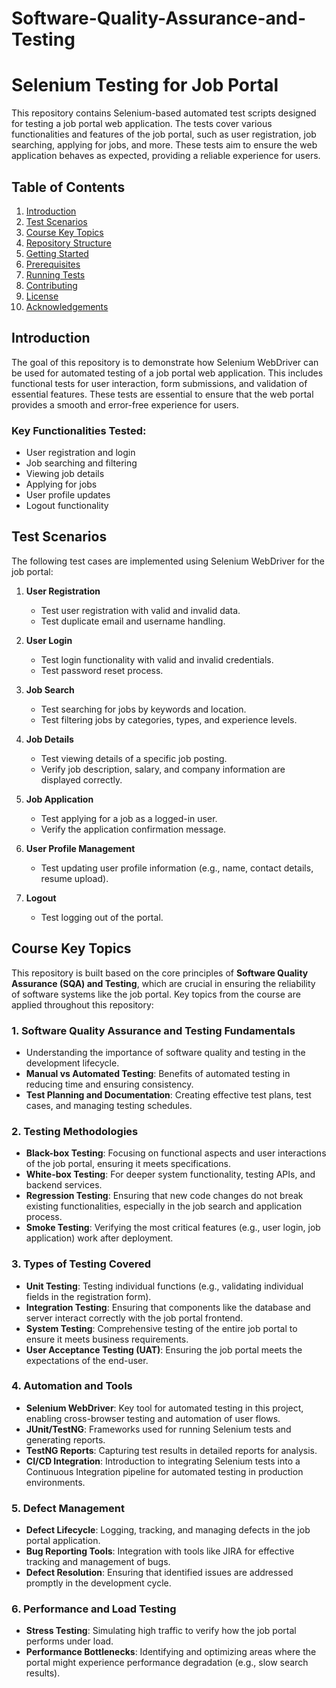 # Software-Quality-Assurance-and-Testing


# Selenium Testing for Job Portal

This repository contains Selenium-based automated test scripts designed for testing a job portal web application. The tests cover various functionalities and features of the job portal, such as user registration, job searching, applying for jobs, and more. These tests aim to ensure the web application behaves as expected, providing a reliable experience for users.

## Table of Contents
1. [Introduction](#introduction)
2. [Test Scenarios](#test-scenarios)
3. [Course Key Topics](#course-key-topics)
4. [Repository Structure](#repository-structure)
5. [Getting Started](#getting-started)
6. [Prerequisites](#prerequisites)
7. [Running Tests](#running-tests)
8. [Contributing](#contributing)
9. [License](#license)
10. [Acknowledgements](#acknowledgements)

## Introduction

The goal of this repository is to demonstrate how Selenium WebDriver can be used for automated testing of a job portal web application. This includes functional tests for user interaction, form submissions, and validation of essential features. These tests are essential to ensure that the web portal provides a smooth and error-free experience for users.

### Key Functionalities Tested:
- User registration and login
- Job searching and filtering
- Viewing job details
- Applying for jobs
- User profile updates
- Logout functionality

## Test Scenarios

The following test cases are implemented using Selenium WebDriver for the job portal:

1. **User Registration**
   - Test user registration with valid and invalid data.
   - Test duplicate email and username handling.
   
2. **User Login**
   - Test login functionality with valid and invalid credentials.
   - Test password reset process.
   
3. **Job Search**
   - Test searching for jobs by keywords and location.
   - Test filtering jobs by categories, types, and experience levels.
   
4. **Job Details**
   - Test viewing details of a specific job posting.
   - Verify job description, salary, and company information are displayed correctly.

5. **Job Application**
   - Test applying for a job as a logged-in user.
   - Verify the application confirmation message.
   
6. **User Profile Management**
   - Test updating user profile information (e.g., name, contact details, resume upload).
   
7. **Logout**
   - Test logging out of the portal.
   
## Course Key Topics

This repository is built based on the core principles of **Software Quality Assurance (SQA) and Testing**, which are crucial in ensuring the reliability of software systems like the job portal. Key topics from the course are applied throughout this repository:

### 1. **Software Quality Assurance and Testing Fundamentals**
   - Understanding the importance of software quality and testing in the development lifecycle.
   - **Manual vs Automated Testing**: Benefits of automated testing in reducing time and ensuring consistency.
   - **Test Planning and Documentation**: Creating effective test plans, test cases, and managing testing schedules.

### 2. **Testing Methodologies**
   - **Black-box Testing**: Focusing on functional aspects and user interactions of the job portal, ensuring it meets specifications.
   - **White-box Testing**: For deeper system functionality, testing APIs, and backend services.
   - **Regression Testing**: Ensuring that new code changes do not break existing functionalities, especially in the job search and application process.
   - **Smoke Testing**: Verifying the most critical features (e.g., user login, job application) work after deployment.

### 3. **Types of Testing Covered**
   - **Unit Testing**: Testing individual functions (e.g., validating individual fields in the registration form).
   - **Integration Testing**: Ensuring that components like the database and server interact correctly with the job portal frontend.
   - **System Testing**: Comprehensive testing of the entire job portal to ensure it meets business requirements.
   - **User Acceptance Testing (UAT)**: Ensuring the job portal meets the expectations of the end-user.

### 4. **Automation and Tools**
   - **Selenium WebDriver**: Key tool for automated testing in this project, enabling cross-browser testing and automation of user flows.
   - **JUnit/TestNG**: Frameworks used for running Selenium tests and generating reports.
   - **TestNG Reports**: Capturing test results in detailed reports for analysis.
   - **CI/CD Integration**: Introduction to integrating Selenium tests into a Continuous Integration pipeline for automated testing in production environments.

### 5. **Defect Management**
   - **Defect Lifecycle**: Logging, tracking, and managing defects in the job portal application.
   - **Bug Reporting Tools**: Integration with tools like JIRA for effective tracking and management of bugs.
   - **Defect Resolution**: Ensuring that identified issues are addressed promptly in the development cycle.

### 6. **Performance and Load Testing**
   - **Stress Testing**: Simulating high traffic to verify how the job portal performs under load.
   - **Performance Bottlenecks**: Identifying and optimizing areas where the portal might experience performance degradation (e.g., slow search results).
   



 

